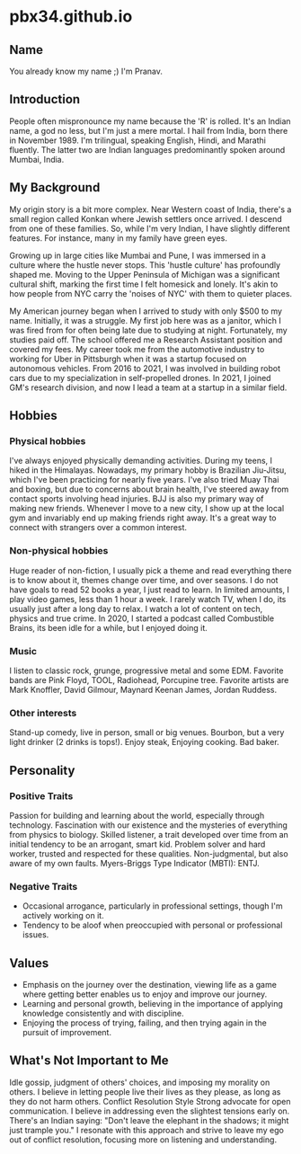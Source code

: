 # pbx34.github.io

## Name
You already know my name ;)
I'm Pranav.

## Introduction
People often mispronounce my name because the 'R' is rolled. It's an Indian name, a god no less, but I'm just a mere mortal. I hail from India, born there in November 1989. I'm trilingual, speaking English, Hindi, and Marathi fluently. The latter two are Indian languages predominantly spoken around Mumbai, India.

## My Background
My origin story is a bit more complex. Near Western coast of India, there's a small region called Konkan where Jewish settlers once arrived. I descend from one of these families. So, while I'm very Indian, I have slightly different features. For instance, many in my family have green eyes.

Growing up in large cities like Mumbai and Pune, I was immersed in a culture where the hustle never stops. This 'hustle culture' has profoundly shaped me. Moving to the Upper Peninsula of Michigan was a significant cultural shift, marking the first time I felt homesick and lonely. It's akin to how people from NYC carry the 'noises of NYC' with them to quieter places.

My American journey began when I arrived to study with only $500 to my name. Initially, it was a struggle. My first job here was as a janitor, which I was fired from for often being late due to studying at night. Fortunately, my studies paid off. The school offered me a Research Assistant position and covered my fees. My career took me from the automotive industry to working for Uber in Pittsburgh when it was a startup focused on autonomous vehicles. From 2016 to 2021, I was involved in building robot cars due to my specialization in self-propelled drones. In 2021, I joined GM's research division, and now I lead a team at a startup in a similar field.

## Hobbies

### Physical hobbies
I've always enjoyed physically demanding activities. During my teens, I hiked in the Himalayas. Nowadays, my primary hobby is Brazilian Jiu-Jitsu, which I've been practicing for nearly five years. I've also tried Muay Thai and boxing, but due to concerns about brain health, I've steered away from contact sports involving head injuries. BJJ is also my primary way of making new friends. Whenever I move to a new city, I show up at the local gym and invariably end up making friends right away. It's a great way to connect with strangers over a common interest.

### Non-physical hobbies
Huge reader of non-fiction, I usually pick a theme and read everything there is to know about it, themes change over time, and over seasons. I do not have goals to read 52 books a year, I just read to learn. 
In limited amounts, I play video games, less than 1 hour a week. I rarely watch TV, when I do, its usually just after a long day to relax. I watch a lot of content on tech, physics and true crime. In 2020, I started a podcast called Combustible Brains, its been idle for a while, but I enjoyed doing it.

### Music
I listen to classic rock, grunge, progressive metal and some EDM. Favorite bands are Pink Floyd, TOOL, Radiohead, Porcupine tree. Favorite artists are Mark Knoffler, David Gilmour, Maynard Keenan James, Jordan Ruddess.

### Other interests
Stand-up comedy, live in person, small or big venues. Bourbon, but a very light drinker (2 drinks is tops!). Enjoy steak, Enjoying cooking. Bad baker.

## Personality
### Positive Traits
Passion for building and learning about the world, especially through technology.
Fascination with our existence and the mysteries of everything from physics to biology.
Skilled listener, a trait developed over time from an initial tendency to be an arrogant, smart kid.
Problem solver and hard worker, trusted and respected for these qualities.
Non-judgmental, but also aware of my own faults.
Myers-Briggs Type Indicator (MBTI): ENTJ.

### Negative Traits
* Occasional arrogance, particularly in professional settings, though I'm actively working on it.
* Tendency to be aloof when preoccupied with personal or professional issues.

## Values
* Emphasis on the journey over the destination, viewing life as a game where getting better enables us to enjoy and improve our journey.
* Learning and personal growth, believing in the importance of applying knowledge consistently and with discipline.
* Enjoying the process of trying, failing, and then trying again in the pursuit of improvement.

## What's Not Important to Me
Idle gossip, judgment of others' choices, and imposing my morality on others. I believe in letting people live their lives as they please, as long as they do not harm others.
Conflict Resolution Style
Strong advocate for open communication. I believe in addressing even the slightest tensions early on.
There's an Indian saying: "Don't leave the elephant in the shadows; it might just trample you." I resonate with this approach and strive to leave my ego out of conflict resolution, focusing more on listening and understanding.
